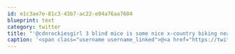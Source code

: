 ```yaml
---
id: e1c3ae7e-81c3-43b7-ac22-e04a76aa7604
blueprint: text
category: twitter
title: "'@cdnrockiesgirl 3 blind mice is some nice x-country biking near Naramata. Pincushion mtn in Peachland &amp; Brent Mtn. for hikes."
caption: '<span class="username username_linked">@<a href="https://twitter.com/cdnrockiesgirl" title="Sarah">cdnrockiesgirl</a></span> 3 blind mice is some nice x-country biking near Naramata. Pincushion mtn in Peachland &amp; Brent Mtn. for hikes.'
---
```

